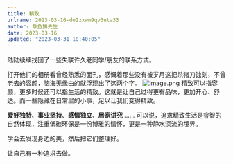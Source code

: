 ```yaml
---
title: 精致
urlname: 2023-03-16-do2zxwm9qv3uta33
author: 章鱼猫先生
date: 2023-03-16
updated: "2023-03-31 10:40:05"
---
```


陆陆续续找回了一些失联许久老同学/朋友的联系方式。

打开他们的相册看曾经熟悉的面孔，感慨着那些没有被岁月这把杀猪刀蚀刻，不曾老去的容颜，脑海无缘由的就浮现出了这两个字。
![image.png](https://shub-1251708715.cos.ap-guangzhou.myqcloud.com/elog-notebook-img/Fs4cRNvSNw53ZWQUrgWkSYHsk-pe.png)
精致可以指容颜，更多时候还可以指生活的精致。这就是让自己过得更有品味，更加开心、舒适。而一些隐藏在日常里的小事，足以让我们变得精致。

**爱好独特**、**事业坚持**、**感情独立**、**居家讲究** ...... 可以说，追求精致生活是睿智的自然体现，注重低碳环保是一份博雅的情怀，更是一种静水深流的境界。

学会去发现身边的美，然后把它们整理好。

让自己有一种追求去做。
